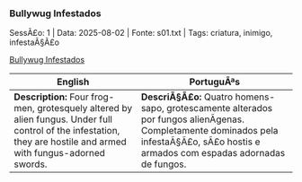 ﻿### Bullywug Infestados

SessÃ£o: 1 | Data: 2025-08-02 | Fonte: s01.txt | Tags: criatura, inimigo, infestaÃ§Ã£o

[Bullywug Infestados](bullywug_infestados.png)

| English | PortuguÃªs |
|---------|-----------|
| **Description:** Four frog-men, grotesquely altered by alien fungus. Under full control of the infestation, they are hostile and armed with fungus-adorned swords. | **DescriÃ§Ã£o:** Quatro homens-sapo, grotescamente alterados por fungos alienÃ­genas. Completamente dominados pela infestaÃ§Ã£o, sÃ£o hostis e armados com espadas adornadas de fungos. |

























